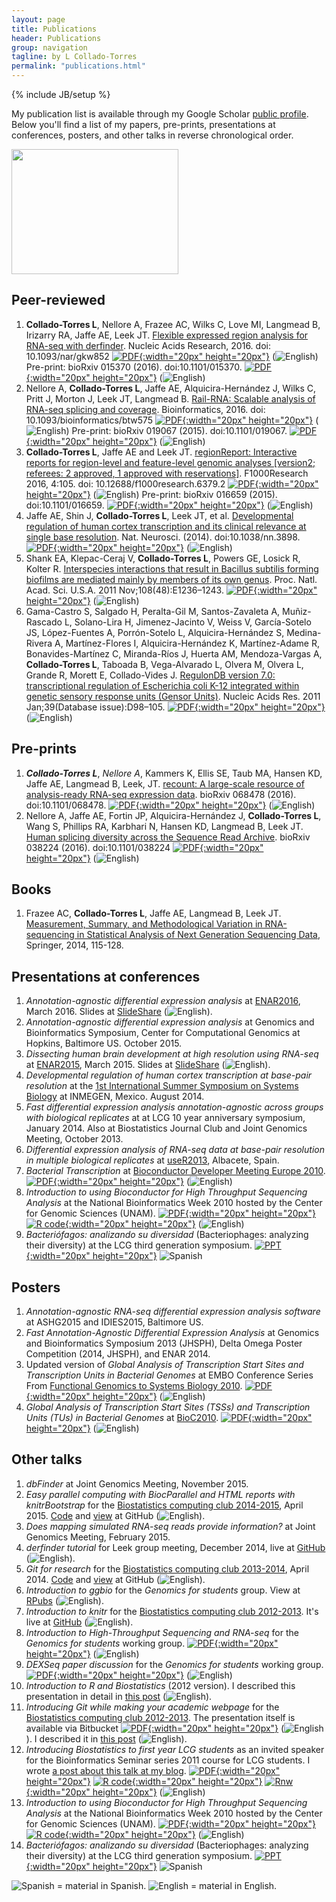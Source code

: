 ```yaml
---
layout: page
title: Publications
header: Publications
group: navigation
tagline: by L Collado-Torres
permalink: "publications.html"
---
```

{% include JB/setup %}

My publication list is available through my Google Scholar [public profile](http://scholar.google.com/citations?user=h57-MykAAAAJ). Below you'll find a list of my papers, pre-prints, presentations at conferences, posters, and other talks in reverse chronological order.

<img class="image alignleft" src="images/cherry.jpg" width="267" height="200" alt="" />

## Peer-reviewed

1. __Collado-Torres L__, Nellore A, Frazee AC, Wilks C, Love MI, Langmead B, Irizarry RA, Jaffe AE, Leek JT. [Flexible expressed region analysis for RNA-seq with derfinder](http://nar.oxfordjournals.org/content/early/2016/09/29/nar.gkw852). Nucleic Acids Research, 2016. doi: 10.1093/nar/gkw852 [![PDF](images/pdf-icon.png){:width="20px" height="20px"}](http://nar.oxfordjournals.org/content/early/2016/09/29/nar.gkw852.full.pdf+html) (<img src="images/us.png" alt="English">) Pre-print: bioRxiv 015370 (2016). doi:10.1101/015370. [![PDF](images/pdf-icon.png){:width="20px" height="20px"}](http://biorxiv.org/content/early/2016/05/07/015370.full.pdf) (<img src="images/us.png" alt="English">)
1. Nellore A, __Collado-Torres L__, Jaffe AE, Alquicira-Hernández J, Wilks C, Pritt J, Morton J, Leek JT, Langmead B. [Rail-RNA: Scalable analysis of RNA-seq splicing and coverage](http://bioinformatics.oxfordjournals.org/content/early/2016/09/02/bioinformatics.btw575). Bioinformatics, 2016. doi: 10.1093/bioinformatics/btw575 [![PDF](images/pdf-icon.png){:width="20px" height="20px"}](http://bioinformatics.oxfordjournals.org/content/early/2016/09/02/bioinformatics.btw575.full.pdf+html) (<img src="images/us.png" alt="English">) Pre-print: bioRxiv 019067 (2015). doi:10.1101/019067. [![PDF](images/pdf-icon.png){:width="20px" height="20px"}](http://www.biorxiv.org/content/biorxiv/early/2015/08/11/019067.full.pdf) (<img src="images/us.png" alt="English">)
1. __Collado-Torres L__, Jaffe AE and Leek JT. [regionReport: Interactive reports for region-level and feature-level genomic analyses [version2; referees: 2 approved, 1 approved with reservations]](http://f1000research.com/articles/4-105/v2). F1000Research 2016, 4:105. doi: 10.12688/f1000research.6379.2 [![PDF](images/pdf-icon.png){:width="20px" height="20px"}](http://f1000research.com/articles/4-105/v2/pdf) (<img src="images/us.png" alt="English">) Pre-print: bioRxiv 016659 (2015). doi:10.1101/016659. [![PDF](images/pdf-icon.png){:width="20px" height="20px"}](http://www.biorxiv.org/content/early/2015/03/17/016659.full.pdf) (<img src="images/us.png" alt="English">)
1. Jaffe AE, Shin J, __Collado-Torres L__, Leek JT, et al. [Developmental regulation of human cortex transcription and its clinical relevance at single base resolution](http://www.ncbi.nlm.nih.gov/pubmed/25501035). Nat. Neurosci. (2014). doi:10.1038/nn.3898. [![PDF](images/pdf-icon.png){:width="20px" height="20px"}](http://www.nature.com/neuro/journal/v18/n1/full/nn.3898.html) (<img src="images/us.png" alt="English">)
1. Shank EA, Klepac-Ceraj V, __Collado-Torres L__, Powers GE, Losick R, Kolter R. [Interspecies interactions that result in Bacillus subtilis forming biofilms are mediated mainly by members of its own genus](http://www.ncbi.nlm.nih.gov/pubmed/22074846). Proc. Natl. Acad. Sci. U.S.A. 2011 Nov;108(48):E1236–1243. [![PDF](images/pdf-icon.png){:width="20px" height="20px"}](http://www.pnas.org/content/108/48/E1236.full.pdf+html) (<img src="images/us.png" alt="English">)
1. Gama-Castro S, Salgado H, Peralta-Gil M, Santos-Zavaleta A, Muñiz-Rascado L, Solano-Lira H, Jimenez-Jacinto V, Weiss V, García-Sotelo JS, López-Fuentes A, Porrón-Sotelo L, Alquicira-Hernández S, Medina-Rivera A, Martínez-Flores I, Alquicira-Hernández K, Martínez-Adame R, Bonavides-Martínez C, Miranda-Ríos J, Huerta AM, Mendoza-Vargas A, __Collado-Torres L__, Taboada B, Vega-Alvarado L, Olvera M, Olvera L, Grande R, Morett E, Collado-Vides J. [RegulonDB version 7.0: transcriptional regulation of Escherichia coli K-12 integrated within genetic sensory response units (Gensor Units)](http://www.ncbi.nlm.nih.gov/pubmed/21051347). Nucleic Acids Res. 2011 Jan;39(Database issue):D98–105. [![PDF](images/pdf-icon.png){:width="20px" height="20px"}](http://nar.oxfordjournals.org/content/39/suppl_1/D98.full.pdf+html) (<img src="images/us.png" alt="English">)


## Pre-prints

1. ___Collado-Torres L___, _Nellore A_, Kammers K, Ellis SE, Taub MA, Hansen KD, Jaffe AE, Langmead B, Leek, JT. [recount: A large-scale resource of analysis-ready RNA-seq expression data](http://biorxiv.org/content/early/2016/08/08/068478). bioRxiv 068478 (2016). doi:10.1101/068478. [![PDF](images/pdf-icon.png){:width="20px" height="20px"}](http://biorxiv.org/content/early/2016/08/08/068478.full.pdf) (<img src="images/us.png" alt="English">)
1. Nellore A, Jaffe AE, Fortin JP, Alquicira-Hernández J, __Collado-Torres L__, Wang S, Phillips RA, Karbhari N, Hansen KD, Langmead B, Leek JT. [Human splicing diversity across the Sequence Read Archive](http://biorxiv.org/content/early/2016/01/29/038224). bioRxiv 038224 (2016). doi:10.1101/038224 [![PDF](images/pdf-icon.png){:width="20px" height="20px"}](http://biorxiv.org/content/biorxiv/early/2016/01/29/038224.full.pdf) (<img src="images/us.png" alt="English">)

## Books

1. Frazee AC, __Collado-Torres L__, Jaffe AE, Langmead B, Leek JT. [Measurement, Summary, and Methodological Variation in RNA-sequencing in Statistical Analysis of Next Generation Sequencing Data](http://link.springer.com/chapter/10.1007/978-3-319-07212-8_6), Springer, 2014, 115-128.

## Presentations at conferences

1. _Annotation-agnostic differential expression analysis_ at [ENAR2016](http://www.enar.org/meetings/spring2016/), March 2016. Slides at [SlideShare](http://www.slideshare.net/lcolladotor/annotationagnostic-differential-expression-analysis) (<img src="images/us.png" alt="English">).
1. _Annotation-agnostic differential expression analysis_ at Genomics and Bioinformatics Symposium, Center for Computational Genomics at Hopkins, Baltimore US. October 2015.
1. _Dissecting human brain development at high resolution using RNA-seq_ at [ENAR2015](http://www.enar.org/meetings/spring2015/), March 2015. Slides at [SlideShare](http://www.slideshare.net/lcolladotor/dissecting-human-brain-development-at-high-resolution-using-rnaseq) (<img src="images/us.png" alt="English">).
1. _Developmental regulation of human cortex transcription at base-pair resolution_ at the [1st International Summer Symposium on Systems Biology](http://is3b.inmegen.gob.mx/index.html) at INMEGEN, Mexico. August 2014.
1. _Fast differential expression analysis annotation-agnostic across groups with biological replicates_ at at LCG 10 year anniversary symposium, January 2014. Also at Biostatistics Journal Club and Joint Genomics Meeting, October 2013.
1. _Differential expression analysis of RNA-seq data at base-pair resolution in multiple biological replicates_ at [useR2013](http://www.edii.uclm.es/~useR-2013/), Albacete, Spain.
1. _Bacterial Transcription_ at [Bioconductor Developer Meeting Europe 2010](http://www-huber.embl.de/biocdeveleurope2010/). [![PDF](images/pdf-icon.png){:width="20px" height="20px"}](images/pdf-icon.png) (<img src="images/us.png" alt="English">)
1. _Introduction to using Bioconductor for High Throughput Sequencing Analysis_ at the National Bioinformatics Week 2010 hosted by the Center for Genomic Sciences (UNAM). [![PDF](images/pdf-icon.png){:width="20px" height="20px"}](Presentations/SNB_BiocHTS.pdf) [![R code](images/Rlogo.jpeg){:width="20px" height="20px"}](Presentations/SNB_BiocHTS.R) (<img src="images/us.png" alt="English">)
1. _Bacteriófagos: analizando su diversidad_ (Bacteriophages: analyzing their diversity) at the LCG third generation symposium. [![PPT](images/ppt-3.png){:width="20px" height="20px"}](Presentations/Bacteriofagos.ppt) <img src="images/mx.png" alt="Spanish">

## Posters

1. _Annotation-agnostic RNA-seq differential expression analysis software_ at ASHG2015 and IDIES2015, Baltimore US.
1. _Fast Annotation-Agnostic Differential Expression Analysis_ at Genomics and Bioinformatics Symposium 2013 (JHSPH), Delta Omega Poster Competition (2014, JHSPH), and ENAR 2014.
1. Updated version of _Global Analysis of Transcription Start Sites and Transcription Units in Bacterial Genomes_ at EMBO Conference Series From [Functional Genomics to Systems Biology 2010](http://www.embl.de/training/events/2010/OMX10-01/). [![PDF](images/pdf-icon.png){:width="20px" height="20px"}](Posters/EMBL%202010%20poster.pdf) (<img src="images/us.png" alt="English">)
1. _Global Analysis of Transcription Start Sites (TSSs) and Transcription Units (TUs) in Bacterial Genomes_ at [BioC2010](https://secure.bioconductor.org/BioC2010/). [![PDF](images/pdf-icon.png){:width="20px" height="20px"}](Posters/BioC2010-v4.pdf) (<img src="images/us.png" alt="English">)

## Other talks

1. _dbFinder_ at Joint Genomics Meeting, November 2015. 
1. _Easy parallel computing with BiocParallel and HTML reports with knitrBootstrap_ for the [Biostatistics computing club 2014-2015](http://www.biostat.jhsph.edu/~ydu/comp_club.html), April 2015. [Code](https://github.com/lcolladotor/BiocParallel-knitrBootstrap) and [view](http://lcolladotor.github.io/BiocParallel-knitrBootstrap/) at GitHub (<img src="images/us.png" alt="English">).
1. _Does mapping simulated RNA-seq reads provide information?_ at Joint Genomics Meeting, February 2015. 
1. _derfinder tutorial_ for Leek group meeting, December 2014, live at [GitHub](http://lcolladotor.github.io/derTutor) (<img src="images/us.png" alt="English">).
1. _Git for research_ for the [Biostatistics computing club 2013-2014](http://www.biostat.jhsph.edu/~jbai/compclub.html), April 2014. [Code](https://github.com/lcolladotor/git-for-research) and [view](http://lcolladotor.github.io/git-for-research) at GitHub (<img src="images/us.png" alt="English">).
1. _Introduction to ggbio_ for the _Genomics for students_ group. View at [RPubs](http://rpubs.com/lcollado/ggbioIntro) (<img src="images/us.png" alt="English">).
1. _Introduction to knitr_ for the [Biostatistics computing club 2012-2013](http://www.biostat.jhsph.edu/~afisher/ComputingClub/). It's live at [GitHub](http://lcolladotor.github.com/Rmd-intro/) (<img src="images/us.png" alt="English">).
1. _Introduction to High-Throughput Sequencing and RNA-seq_ for the _Genomics for students_ working group. [![PDF](images/pdf-icon.png){:width="20px" height="20px"}](misc/genomics/HTSintro.pdf) (<img src="images/us.png" alt="English">)
1. _DEXSeq paper discussion_ for the _Genomics for students_ working group. [![PDF](images/pdf-icon.png){:width="20px" height="20px"}](misc/genomics/DEXSeq.pdf) (<img src="images/us.png" alt="English">)
1. _Introduction to R and Biostatistics_ (2012 version). I described this presentation in detail in [this post](http://lcolladotor.github.io/2012/11/12/introduction-to-r-and-biostatistics-2012-version/#.VgrRzCBVhHw) (<img src="images/us.png" alt="English">).
1. _Introducing Git while making your academic webpage_ for the [Biostatistics computing club 2012-2013](http://www.biostat.jhsph.edu/~afisher/ComputingClub/). The presentation itself is available via Bitbucket [![PDF](images/pdf-icon.png){:width="20px" height="20px"}](https://bitbucket.org/lcolladotor/html_git_intro/src/1d72a21b1b7ed4421da165bd2f9d377a5f7f0f4b/slides/html_git.pdf?at=master) (<img src="images/us.png" alt="English">). I described it in [this post](http://lcolladotor.github.io/2012/09/24/introducing-git-while-making-your-academic-webpage/#.VgrSQSBVhHw) (<img src="images/us.png" alt="English">).
1. _Introducing Biostatistics to first year LCG students_ as an invited speaker for the Bioinformatics Seminar series 2011 course for LCG students. I wrote [a post about this talk at my blog](http://lcolladotor.github.io/2011/12/04/introducing-biostatistics-to-first-year-lcg-students/#.VgrRziBVhHw). [![PDF](images/pdf-icon.png){:width="20px" height="20px"}](https://docs.google.com/open?id=0B-mxZfuflcuONmY1MGI3ZjEtN2JjNy00MDNiLTk0NmMtYjdiNDAwNTZmNGNj) [![R code](images/Rlogo.jpeg){:width="20px" height="20px"}](https://docs.google.com/open?id=0B-mxZfuflcuOZTkxMDUzY2ItNmMzYi00ZDcyLTgyMTQtMWI5YzJmN2IzZjUw) [![Rnw](images/TexShopIcon.jpeg){:width="20px" height="20px"}](https://docs.google.com/open?id=0B-mxZfuflcuOYTY3OTQ4NjUtZTFkOC00MGQ5LThiMzgtNDQ2ZjY2NmZlY2Zi) (<img src="images/us.png" alt="English">)
1. _Introduction to using Bioconductor for High Throughput Sequencing Analysis_ at the National Bioinformatics Week 2010 hosted by the Center for Genomic Sciences (UNAM). [![PDF](images/pdf-icon.png){:width="20px" height="20px"}](Presentations/SNB_BiocHTS.pdf) [![R code](images/Rlogo.jpeg){:width="20px" height="20px"}](Presentations/SNB_BiocHTS.R) (<img src="images/us.png" alt="English">)
1. _Bacteriófagos: analizando su diversidad_ (Bacteriophages: analyzing their diversity) at the LCG third generation symposium. [![PPT](images/ppt-3.png){:width="20px" height="20px"}](Presentations/Bacteriofagos.ppt) <img src="images/mx.png" alt="Spanish">



<img src="images/mx.png" alt="Spanish"> = material in Spanish. <img src="images/us.png" alt="English"> = material in English.